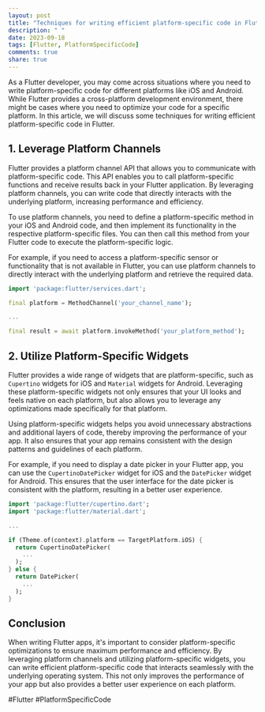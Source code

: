 ```yaml
---
layout: post
title: "Techniques for writing efficient platform-specific code in Flutter."
description: " "
date: 2023-09-18
tags: [Flutter, PlatformSpecificCode]
comments: true
share: true
---
```


As a Flutter developer, you may come across situations where you need to write platform-specific code for different platforms like iOS and Android. While Flutter provides a cross-platform development environment, there might be cases where you need to optimize your code for a specific platform. In this article, we will discuss some techniques for writing efficient platform-specific code in Flutter.

## 1. Leverage Platform Channels

Flutter provides a platform channel API that allows you to communicate with platform-specific code. This API enables you to call platform-specific functions and receive results back in your Flutter application. By leveraging platform channels, you can write code that directly interacts with the underlying platform, increasing performance and efficiency.

To use platform channels, you need to define a platform-specific method in your iOS and Android code, and then implement its functionality in the respective platform-specific files. You can then call this method from your Flutter code to execute the platform-specific logic.

For example, if you need to access a platform-specific sensor or functionality that is not available in Flutter, you can use platform channels to directly interact with the underlying platform and retrieve the required data.

```dart
import 'package:flutter/services.dart';

final platform = MethodChannel('your_channel_name');

...

final result = await platform.invokeMethod('your_platform_method');
```

## 2. Utilize Platform-Specific Widgets

Flutter provides a wide range of widgets that are platform-specific, such as `Cupertino` widgets for iOS and `Material` widgets for Android. Leveraging these platform-specific widgets not only ensures that your UI looks and feels native on each platform, but also allows you to leverage any optimizations made specifically for that platform.

Using platform-specific widgets helps you avoid unnecessary abstractions and additional layers of code, thereby improving the performance of your app. It also ensures that your app remains consistent with the design patterns and guidelines of each platform.

For example, if you need to display a date picker in your Flutter app, you can use the `CupertinoDatePicker` widget for iOS and the `DatePicker` widget for Android. This ensures that the user interface for the date picker is consistent with the platform, resulting in a better user experience.

```dart
import 'package:flutter/cupertino.dart';
import 'package:flutter/material.dart';

...

if (Theme.of(context).platform == TargetPlatform.iOS) {
  return CupertinoDatePicker(
    ...
  );
} else {
  return DatePicker(
    ...
  );
}
```

## Conclusion

When writing Flutter apps, it's important to consider platform-specific optimizations to ensure maximum performance and efficiency. By leveraging platform channels and utilizing platform-specific widgets, you can write efficient platform-specific code that interacts seamlessly with the underlying operating system. This not only improves the performance of your app but also provides a better user experience on each platform.

#Flutter #PlatformSpecificCode